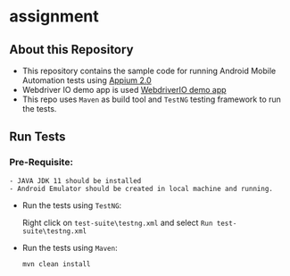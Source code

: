 # assignment


## About this Repository


- This repository contains the sample code for running Android Mobile Automation tests
  using [Appium 2.0](https://appium.github.io/appium/docs/en/2.0/intro/)
- Webdriver IO demo app is used [WebdriverIO demo app](https://github.com/webdriverio/native-demo-app/releases)
- This repo uses `Maven` as build tool and `TestNG` testing framework to run the tests.


## Run Tests

### Pre-Requisite:

    - JAVA JDK 11 should be installed
    - Android Emulator should be created in local machine and running.

- Run the tests using `TestNG`:

  Right click on `test-suite\testng.xml` and select `Run test-suite\testng.xml`

- Run the tests using `Maven`:

  `mvn clean install`


